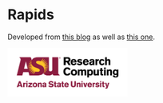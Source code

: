 Rapids
======

Developed from [this blog][0] as well as [this one][1]. 



<img 
  src="https://github.com/ASU-KE/rc-assets/blob/main/logos/ASURC_color_600.png?raw=true" 
  width="240" >



[0]: https://matthewrocklin.com/blog/work/2018/12/17/gpu-python-challenges
[1]: https://towardsdatascience.com/heres-how-you-can-accelerate-your-data-science-on-gpu-4ecf99db3430
